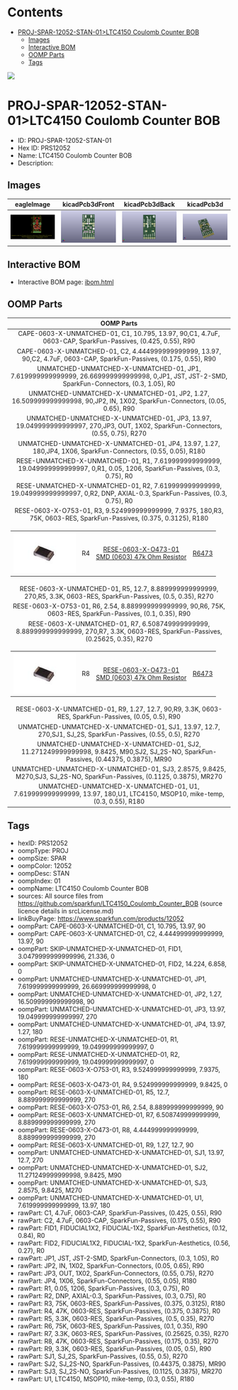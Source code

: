 



Contents
========

* [PROJ-SPAR-12052-STAN-01>LTC4150 Coulomb Counter BOB](#proj-spar-12052-stan-01ltc4150-coulomb-counter-bob)
	* [Images](#images)
	* [Interactive BOM](#interactive-bom)
	* [OOMP Parts](#oomp-parts)
	* [Tags](#tags)
  
![][im]
# PROJ-SPAR-12052-STAN-01>LTC4150 Coulomb Counter BOB

- ID: PROJ-SPAR-12052-STAN-01
- Hex ID: PRS12052
- Name: LTC4150 Coulomb Counter BOB
- Description: 

## Images
  
  

|eagleImage|kicadPcb3dFront|kicadPcb3dBack|kicadPcb3d|
| :---: | :---: | :---: | :---: |
|[![eagleImage](eagleImage_140.png)](eagleImage_600.png)|[![kicadPcb3dFront](kicadPcb3dFront_140.png)](kicadPcb3dFront_600.png)|[![kicadPcb3dBack](kicadPcb3dBack_140.png)](kicadPcb3dBack_600.png)|[![kicadPcb3d](kicadPcb3d_140.png)](kicadPcb3d_600.png)|

## Interactive BOM

- Interactive BOM page: [ibom.html](kicad/bom/ibom.html)

## OOMP Parts
  

|OOMP Parts|
| :---: |
|CAPE-0603-X-UNMATCHED-01, C1, 10.795, 13.97, 90,C1, 4.7uF, 0603-CAP, SparkFun-Passives, (0.425, 0.55), R90|
|CAPE-0603-X-UNMATCHED-01, C2, 4.444999999999999, 13.97, 90,C2, 4.7uF, 0603-CAP, SparkFun-Passives, (0.175, 0.55), R90|
|UNMATCHED-UNMATCHED-X-UNMATCHED-01, JP1, 7.619999999999999, 26.669999999999998, 0,JP1, JST, JST-2-SMD, SparkFun-Connectors, (0.3, 1.05), R0|
|UNMATCHED-UNMATCHED-X-UNMATCHED-01, JP2, 1.27, 16.509999999999998, 90,JP2, IN, 1X02, SparkFun-Connectors, (0.05, 0.65), R90|
|UNMATCHED-UNMATCHED-X-UNMATCHED-01, JP3, 13.97, 19.049999999999997, 270,JP3, OUT, 1X02, SparkFun-Connectors, (0.55, 0.75), R270|
|UNMATCHED-UNMATCHED-X-UNMATCHED-01, JP4, 13.97, 1.27, 180,JP4, 1X06, SparkFun-Connectors, (0.55, 0.05), R180|
|RESE-UNMATCHED-X-UNMATCHED-01, R1, 7.619999999999999, 19.049999999999997, 0,R1, 0.05, 1206, SparkFun-Passives, (0.3, 0.75), R0|
|RESE-UNMATCHED-X-UNMATCHED-01, R2, 7.619999999999999, 19.049999999999997, 0,R2, DNP, AXIAL-0.3, SparkFun-Passives, (0.3, 0.75), R0|
|RESE-0603-X-O753-01, R3, 9.524999999999999, 7.9375, 180,R3, 75K, 0603-RES, SparkFun-Passives, (0.375, 0.3125), R180|
|<table><tr><td>![RESE-0603-X-O473-01](https://raw.githubusercontent.com/oomlout/oomlout_OOMP_parts/main/RESE-0603-X-O473-01/image_140.jpg)</td><td> R4</td><td>[RESE-0603-X-O473-01<br>SMD (0603) 47k Ohm Resistor](https://github.com/oomlout/oomlout_OOMP_parts/tree/main/RESE-0603-X-O473-01/)</td><td>[R6473](https://github.com/oomlout/oomlout_OOMP_parts/tree/main/RESE-0603-X-O473-01/)</td></tr></table>|
|RESE-0603-X-UNMATCHED-01, R5, 12.7, 8.889999999999999, 270,R5, 3.3K, 0603-RES, SparkFun-Passives, (0.5, 0.35), R270|
|RESE-0603-X-O753-01, R6, 2.54, 8.889999999999999, 90,R6, 75K, 0603-RES, SparkFun-Passives, (0.1, 0.35), R90|
|RESE-0603-X-UNMATCHED-01, R7, 6.508749999999999, 8.889999999999999, 270,R7, 3.3K, 0603-RES, SparkFun-Passives, (0.25625, 0.35), R270|
|<table><tr><td>![RESE-0603-X-O473-01](https://raw.githubusercontent.com/oomlout/oomlout_OOMP_parts/main/RESE-0603-X-O473-01/image_140.jpg)</td><td> R8</td><td>[RESE-0603-X-O473-01<br>SMD (0603) 47k Ohm Resistor](https://github.com/oomlout/oomlout_OOMP_parts/tree/main/RESE-0603-X-O473-01/)</td><td>[R6473](https://github.com/oomlout/oomlout_OOMP_parts/tree/main/RESE-0603-X-O473-01/)</td></tr></table>|
|RESE-0603-X-UNMATCHED-01, R9, 1.27, 12.7, 90,R9, 3.3K, 0603-RES, SparkFun-Passives, (0.05, 0.5), R90|
|UNMATCHED-UNMATCHED-X-UNMATCHED-01, SJ1, 13.97, 12.7, 270,SJ1, SJ_2S, SparkFun-Passives, (0.55, 0.5), R270|
|UNMATCHED-UNMATCHED-X-UNMATCHED-01, SJ2, 11.271249999999998, 9.8425, M90,SJ2, SJ_2S-NO, SparkFun-Passives, (0.44375, 0.3875), MR90|
|UNMATCHED-UNMATCHED-X-UNMATCHED-01, SJ3, 2.8575, 9.8425, M270,SJ3, SJ_2S-NO, SparkFun-Passives, (0.1125, 0.3875), MR270|
|UNMATCHED-UNMATCHED-X-UNMATCHED-01, U1, 7.619999999999999, 13.97, 180,U1, LTC4150, MSOP10, mike-temp, (0.3, 0.55), R180|

## Tags

- hexID: PRS12052
- oompType: PROJ
- oompSize: SPAR
- oompColor: 12052
- oompDesc: STAN
- oompIndex: 01
- oompName: LTC4150 Coulomb Counter BOB
- sources: All source files from https://github.com/sparkfun/LTC4150_Coulomb_Counter_BOB (source licence details in srcLicense.md)
- linkBuyPage: https://www.sparkfun.com/products/12052
- oompPart: CAPE-0603-X-UNMATCHED-01, C1, 10.795, 13.97, 90
- oompPart: CAPE-0603-X-UNMATCHED-01, C2, 4.444999999999999, 13.97, 90
- oompPart: SKIP-UNMATCHED-X-UNMATCHED-01, FID1, 3.0479999999999996, 21.336, 0
- oompPart: SKIP-UNMATCHED-X-UNMATCHED-01, FID2, 14.224, 6.858, 0
- oompPart: UNMATCHED-UNMATCHED-X-UNMATCHED-01, JP1, 7.619999999999999, 26.669999999999998, 0
- oompPart: UNMATCHED-UNMATCHED-X-UNMATCHED-01, JP2, 1.27, 16.509999999999998, 90
- oompPart: UNMATCHED-UNMATCHED-X-UNMATCHED-01, JP3, 13.97, 19.049999999999997, 270
- oompPart: UNMATCHED-UNMATCHED-X-UNMATCHED-01, JP4, 13.97, 1.27, 180
- oompPart: RESE-UNMATCHED-X-UNMATCHED-01, R1, 7.619999999999999, 19.049999999999997, 0
- oompPart: RESE-UNMATCHED-X-UNMATCHED-01, R2, 7.619999999999999, 19.049999999999997, 0
- oompPart: RESE-0603-X-O753-01, R3, 9.524999999999999, 7.9375, 180
- oompPart: RESE-0603-X-O473-01, R4, 9.524999999999999, 9.8425, 0
- oompPart: RESE-0603-X-UNMATCHED-01, R5, 12.7, 8.889999999999999, 270
- oompPart: RESE-0603-X-O753-01, R6, 2.54, 8.889999999999999, 90
- oompPart: RESE-0603-X-UNMATCHED-01, R7, 6.508749999999999, 8.889999999999999, 270
- oompPart: RESE-0603-X-O473-01, R8, 4.444999999999999, 8.889999999999999, 270
- oompPart: RESE-0603-X-UNMATCHED-01, R9, 1.27, 12.7, 90
- oompPart: UNMATCHED-UNMATCHED-X-UNMATCHED-01, SJ1, 13.97, 12.7, 270
- oompPart: UNMATCHED-UNMATCHED-X-UNMATCHED-01, SJ2, 11.271249999999998, 9.8425, M90
- oompPart: UNMATCHED-UNMATCHED-X-UNMATCHED-01, SJ3, 2.8575, 9.8425, M270
- oompPart: UNMATCHED-UNMATCHED-X-UNMATCHED-01, U1, 7.619999999999999, 13.97, 180
- rawPart: C1, 4.7uF, 0603-CAP, SparkFun-Passives, (0.425, 0.55), R90
- rawPart: C2, 4.7uF, 0603-CAP, SparkFun-Passives, (0.175, 0.55), R90
- rawPart: FID1, FIDUCIAL1X2, FIDUCIAL-1X2, SparkFun-Aesthetics, (0.12, 0.84), R0
- rawPart: FID2, FIDUCIAL1X2, FIDUCIAL-1X2, SparkFun-Aesthetics, (0.56, 0.27), R0
- rawPart: JP1, JST, JST-2-SMD, SparkFun-Connectors, (0.3, 1.05), R0
- rawPart: JP2, IN, 1X02, SparkFun-Connectors, (0.05, 0.65), R90
- rawPart: JP3, OUT, 1X02, SparkFun-Connectors, (0.55, 0.75), R270
- rawPart: JP4, 1X06, SparkFun-Connectors, (0.55, 0.05), R180
- rawPart: R1, 0.05, 1206, SparkFun-Passives, (0.3, 0.75), R0
- rawPart: R2, DNP, AXIAL-0.3, SparkFun-Passives, (0.3, 0.75), R0
- rawPart: R3, 75K, 0603-RES, SparkFun-Passives, (0.375, 0.3125), R180
- rawPart: R4, 47K, 0603-RES, SparkFun-Passives, (0.375, 0.3875), R0
- rawPart: R5, 3.3K, 0603-RES, SparkFun-Passives, (0.5, 0.35), R270
- rawPart: R6, 75K, 0603-RES, SparkFun-Passives, (0.1, 0.35), R90
- rawPart: R7, 3.3K, 0603-RES, SparkFun-Passives, (0.25625, 0.35), R270
- rawPart: R8, 47K, 0603-RES, SparkFun-Passives, (0.175, 0.35), R270
- rawPart: R9, 3.3K, 0603-RES, SparkFun-Passives, (0.05, 0.5), R90
- rawPart: SJ1, SJ_2S, SparkFun-Passives, (0.55, 0.5), R270
- rawPart: SJ2, SJ_2S-NO, SparkFun-Passives, (0.44375, 0.3875), MR90
- rawPart: SJ3, SJ_2S-NO, SparkFun-Passives, (0.1125, 0.3875), MR270
- rawPart: U1, LTC4150, MSOP10, mike-temp, (0.3, 0.55), R180



[im]: kicadPcb3d_450.png
